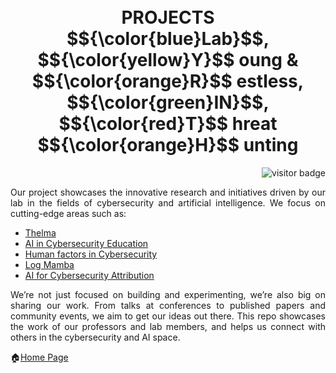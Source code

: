 <h1 align="center">
  <br />
  PROJECTS
  <br />
 $${\color{blue}Lab}$$, $${\color{yellow}Y}$$ oung &amp; $${\color{orange}R}$$ estless, $${\color{green}IN}$$, $${\color{red}T}$$ hreat $${\color{orange}H}$$ unting
</h1>
<p align="right">
 

  <img src="https://visitor-badge.laobi.icu/badge?page_id=gilvylanggawan11.projects&left_text=Visitors" alt="visitor badge" style="margin-left: 10px;"/>
</p>

  
<p align="justify"> Our project showcases the innovative research and initiatives driven by our lab in the fields of cybersecurity and artificial intelligence. We focus on cutting-edge areas such as: </p>

- [Thelma](https://github.com/ntust-im-labyrinth/labyrinth/blob/GilvyThelmaProjectM/projects/Thelma/README.md#----thelma-project--)
- [AI in Cybersecurity Education](https://github.com/ntust-im-labyrinth/labyrinth/blob/GilvyThelmaProjectM/projects/AIinCybersecurityEducation/README.md#----ai-in-cybersecurity-education--)
- [Human factors in Cybersecurity](https://github.com/ntust-im-labyrinth/labyrinth/tree/GilvyThelmaProjectM/projects/HumanfactorsinCybersecurity#----human-factors-in-cybersecurity--)
- [Log Mamba](https://github.com/ntust-im-labyrinth/labyrinth/blob/GilvyThelmaProjectM/projects/logmamba/README.md#----log-mamba--)
- [AI for Cybersecurity Attribution](https://github.com/ntust-im-labyrinth/labyrinth/blob/GilvyThelmaProjectM/projects/AIforCybersecurityAttribution/README.md#----ai-for-cybersecurity-attribution--)



<p align="justify"> We’re not just focused on building and experimenting, we’re also big on sharing our work. From talks at conferences to published papers and community events, we aim to get our ideas out there. This repo showcases the work of our professors and lab members, and helps us connect with others in the cybersecurity and AI space.</p>



🏠[Home Page](https://github.com/ntust-im-labyrinth/labyrinth)




